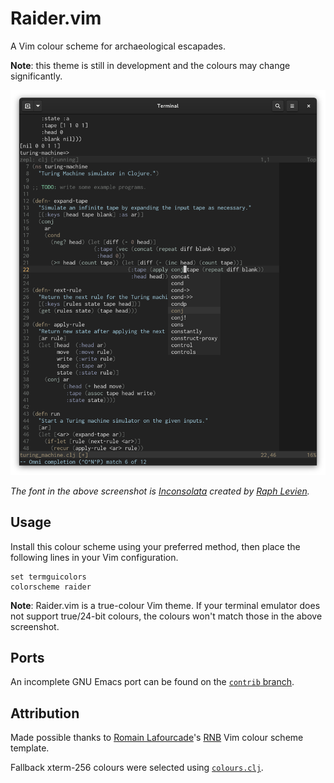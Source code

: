 # Raider.vim

A Vim colour scheme for archaeological escapades.

**Note**: this theme is still in development and the colours may change
significantly.

![](https://raw.githubusercontent.com/axvr/raider.vim/d692fad234334f52a2260e3da823d4eef36754cb/raider1.png)

_The font in the above screenshot is [Inconsolata](https://levien.com/type/myfonts/inconsolata.html) created by [Raph Levien](https://levien.com/)._


## Usage

Install this colour scheme using your preferred method, then place the
following lines in your Vim configuration.

```vim
set termguicolors
colorscheme raider
```

**Note**: Raider.vim is a true-colour Vim theme.  If your terminal emulator
does not support true/24-bit colours, the colours won't match those in the
above screenshot.


## Ports

An incomplete GNU Emacs port can be found on the
[`contrib` branch](https://github.com/axvr/raider.vim/blob/contrib/emacs/raider-theme.el).


## Attribution

Made possible thanks to [Romain Lafourcade][]'s [RNB][] Vim colour scheme template.

Fallback xterm-256 colours were selected using
[`colours.clj`](https://github.com/axvr/codedump/tree/master/2021/colours).


[Romain Lafourcade]: https://github.com/romainl
[RNB]: https://github.com/romainl/vim-rnb
